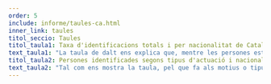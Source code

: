 ```yaml
---
order: 5
include: informe/taules-ca.html
inner_link: taules
titol_seccio: Taules
titol_taula1: Taxa d'identificacions totals i per nacionalitat de Catalunya (2017)
text_taula1: "La taula de dalt ens explica que, mentre les persones estrangeres s'emporten un 54,1% del total d'identificacions, només representen el 13,70% de la població total de Catalunya. Així, la seva taxa d'identificació, 19,59, és gairebé 17 punts més alta que l'espanyola. És a dir, gairebé un 20 de cada 100 persones amb nacionalitat estrangera empadronades a Catalunya van ser identificades el 2017, mentre menys de 3 de cada 100 espanyoles van viure la mateixa experiència. En altres paraules, per cada persona espanyola que és aturada, són aturades 7,4 persones amb nacionalitat estrangera. Si ens fixem en algunes nacionalitats de forma específica, veiem que les taxes d'identificació es disparen i la ràtio de desproporció augmenta, especialment en la nacionalitat equatoriana (16,8), dominicana (16,6) o algeriana (18,3)."
titol_taula2: Persones identificades segons tipus d'actuació i nacionalitat (2017)
text_taula2: "Tal com ens mostra la taula, pel que fa als motius o tipus d'actuació a què responen les identificacions, ens trobem que en el cas de persones de nacionalitat estrangera, un 15% (30.471 persones) responen a «control de policia de pas» o «dispositiu de seguretat ciutadana», mentre que en el cas de les persones espanyoles el principal motiu d'identificació és el de «robatori amb força». Entenem que cada tipus d'actuació va envoltada d'unes implicacions diferents. Així, mentre que el robatori amb força respon a uns indicis de sospita clars o, si més no, definits, en el cas de control de policia de pas es dóna màniga ample a l'agent perquè utilitzi la seva discrecionalitat o «ull policial» per parar qui consideri oportú."
---
```

